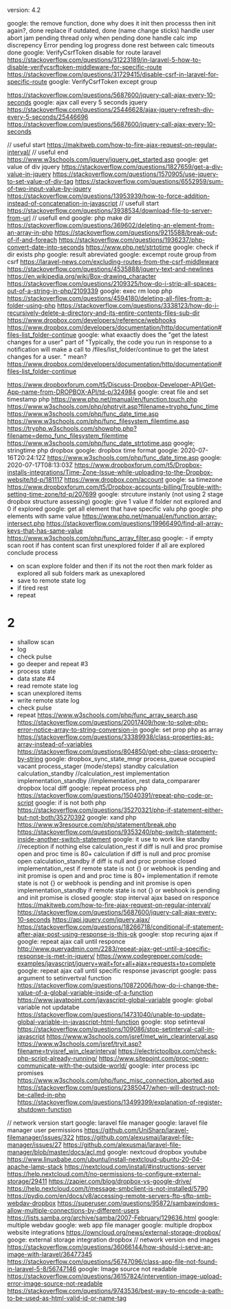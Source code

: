 version: 4.2

google:
the remove function,                                done
why does it init then processs then init again?,    done
replace if outdated,                                done (name change sticks)
handle user abort jam                               pending
thread only when pending                            done
handle calc imp discrepency Error                   pending
log progress                                        done
rest between calc timeouts                          done
google: VerifyCsrfToken  disable for route laravel
https://stackoverflow.com/questions/31223189/in-laravel-5-how-to-disable-verifycsrftoken-middleware-for-specific-route
https://stackoverflow.com/questions/31729415/disable-csrf-in-laravel-for-specific-route
google: VerifyCsrfToken  except group

https://stackoverflow.com/questions/5687600/jquery-call-ajax-every-10-seconds
google: ajax call every 5 seconds jquery
https://stackoverflow.com/questions/25446628/ajax-jquery-refresh-div-every-5-seconds/25446696
https://stackoverflow.com/questions/5687600/jquery-call-ajax-every-10-seconds

// useful start
https://makitweb.com/how-to-fire-ajax-request-on-regular-interval/
// useful end
https://www.w3schools.com/jquery/jquery_get_started.asp
google: get value of div jquery
https://stackoverflow.com/questions/1827659/get-a-div-value-in-jquery
https://stackoverflow.com/questions/1570905/use-jquery-to-set-value-of-div-tag
https://stackoverflow.com/questions/6552959/sum-of-two-input-value-by-jquery
https://stackoverflow.com/questions/13953939/how-to-force-addition-instead-of-concatenation-in-javascript
// usefull start
https://stackoverflow.com/questions/3938534/download-file-to-server-from-url
// usefull end
google: php make dir
https://stackoverflow.com/questions/369602/deleting-an-element-from-an-array-in-php
https://stackoverflow.com/questions/9215588/break-out-of-if-and-foreach
https://stackoverflow.com/questions/1936237/php-convert-date-into-seconds
https://www.php.net/strtotime
google: check if dir exists php
google: result abreviated
google: excempt route group from csrf
https://laravel-news.com/excluding-routes-from-the-csrf-middleware
https://stackoverflow.com/questions/4535888/jquery-text-and-newlines
https://en.wikipedia.org/wiki/Box-drawing_character
https://stackoverflow.com/questions/2109325/how-do-i-strip-all-spaces-out-of-a-string-in-php/2109339
google: exec rm loop php
https://stackoverflow.com/questions/4594180/deleting-all-files-from-a-folder-using-php
https://stackoverflow.com/questions/3338123/how-do-i-recursively-delete-a-directory-and-its-entire-contents-files-sub-dir
https://www.dropbox.com/developers/reference/webhooks
https://www.dropbox.com/developers/documentation/http/documentation#files-list_folder-continue
google: what exaactly does the "get the latest changes for a user" part of "Typically, the code you run in response to a notification will make a call to /files/list_folder/continue to get the latest changes for a user. " mean?
https://www.dropbox.com/developers/documentation/http/documentation#files-list_folder-continue

https://www.dropboxforum.com/t5/Discuss-Dropbox-Developer-API/Get-App-name-from-DROPBOX-API/td-p/324984
google: creat file and set timestamp php
https://www.php.net/manual/en/function.touch.php
https://www.w3schools.com/php/phptryit.asp?filename=tryphp_func_time
https://www.w3schools.com/php/func_date_time.asp
https://www.w3schools.com/php/func_filesystem_filemtime.asp
https://tryphp.w3schools.com/showphp.php?filename=demo_func_filesystem_filemtime
https://www.w3schools.com/php/func_date_strtotime.asp
google; stringtime php dropbox
google: dropbox time format
google: 2020-07-16T20:24:12Z
https://www.w3schools.com/php/func_date_time.asp
google: 2020-07-17T08:13:03Z
https://www.dropboxforum.com/t5/Dropbox-installs-integrations/Time-Zone-Issue-while-uploading-to-the-Dropbox-website/td-p/181117
https://www.dropbox.com/account
google: sa timezone
https://www.dropboxforum.com/t5/Dropbox-accounts-billing/Trouble-with-setting-time-zone/td-p/207699
google: strcuture instanly (not using 2 stage dropbox structure assessing)
google: give 1 value if folder not explored and 0 if explored
google: get all element that have specific valu php
google: php elements with same value
https://www.php.net/manual/en/function.array-intersect.php
https://stackoverflow.com/questions/19966490/find-all-array-keys-that-has-same-value
https://www.w3schools.com/php/func_array_filter.asp
google: - if empty scan root if has content scan first unexplored folder if all are explored conclude process
- on scan explore folder and then if its not the root then mark folder as explored all sub folders mark as unexaplored
- save to remote state log
- if tired rest
- repeat
# 2
- shallow scan
- log
- check pulse
- go deeper and repeat
#3
- process state
- data state
#4
- read remote state log
- scan unexplored items
- write remote state log
- check pulse
- repeat
https://www.w3schools.com/php/func_array_search.asp
https://stackoverflow.com/questions/20017409/how-to-solve-php-error-notice-array-to-string-conversion-in
google: set prop php as array
https://stackoverflow.com/questions/33389938/class-properties-as-array-instead-of-variables
https://stackoverflow.com/questions/804850/get-php-class-property-by-string
google:
dropbox_sync_state_mngr
	process_queue
		occupied
		vacant
	process_stager (mode/steps)
		standby
		calculation
		calculation_standby
		//calculation_rest
		implementation
		implementation_standby
		//implementation_rest
	data_compararer
		dropbox
		local
		diff
google: repeat process php
https://stackoverflow.com/questions/15040391/repeat-php-code-or-script
google: if is not both php
https://stackoverflow.com/questions/35270321/php-if-statement-either-but-not-both/35270392
google: xand php
https://www.w3resource.com/php/statement/break.php
https://stackoverflow.com/questions/9353240/php-switch-statement-inside-another-switch-statement
google: it use to work like
standby
//reception		if nothing else
calculation_rest	if diff is null and proc promise open and proc time is 80+
calculation		if diff is null and proc promise open
calculation_standby	if diff is null and proc promise closed
implementation_rest	if remote state is not {} or webhook is pending and init promise is open and  and proc time is 80+
implementation		if remote state is not {} or webhook is pending and init promise is open
implementation_standby	if remote state is not {} or webhook is pending and init promise is closed
google: stop interval ajax based on responce
https://makitweb.com/how-to-fire-ajax-request-on-regular-interval/
https://stackoverflow.com/questions/5687600/jquery-call-ajax-every-10-seconds
https://api.jquery.com/jquery.ajax/
https://stackoverflow.com/questions/18266718/conditional-if-statement-after-ajax-post-using-response-is-this-ok
google: stop recuring ajax if
google: repeat ajax call until responce
http://www.queryadmin.com/2283/repeat-ajax-get-until-a-specific-response-is-met-in-jquery/
https://www.codegrepper.com/code-examples/javascript/jquery+wait+for+all+ajax+requests+to+complete
google: repeat ajax call until specific response javascript
google: pass argument to setinvertval function
https://stackoverflow.com/questions/10872006/how-do-i-change-the-value-of-a-global-variable-inside-of-a-function
https://www.javatpoint.com/javascript-global-variable
google: global variable not updatabe
https://stackoverflow.com/questions/14731040/unable-to-update-global-variable-in-javascript-html-function
google: stop setinteval
https://stackoverflow.com/questions/109086/stop-setinterval-call-in-javascript
https://www.w3schools.com/jsref/met_win_clearinterval.asp
https://www.w3schools.com/jsref/tryit.asp?filename=tryjsref_win_clearinterval
https://electrictoolbox.com/check-php-script-already-running/
https://www.sitepoint.com/proc-open-communicate-with-the-outside-world/
google: inter process ipc promises
https://www.w3schools.com/php/func_misc_connection_aborted.asp
https://stackoverflow.com/questions/2385047/when-will-destruct-not-be-called-in-php
https://stackoverflow.com/questions/13499399/explanation-of-register-shutdown-function

// network version start
google: laravel file manager
google: laravel file manager user permissions
https://github.com/UniSharp/laravel-filemanager/issues/322
https://github.com/alexusmai/laravel-file-manager/issues/27
https://github.com/alexusmai/laravel-file-manager/blob/master/docs/acl.md
google: nextcoud dropbox youtube
https://www.linuxbabe.com/ubuntu/install-nextcloud-ubuntu-20-04-apache-lamp-stack
https://nextcloud.com/install/#instructions-server
https://help.nextcloud.com/t/no-permissions-to-configure-external-storage/29411
https://zapier.com/blog/dropbox-vs-google-drive/
https://help.nextcloud.com/t/message-smbclient-is-not-installed/5790
https://pydio.com/en/docs/v8/accessing-remote-servers-ftp-sftp-smb-webdav-dropbox
https://superuser.com/questions/95872/sambawindows-allow-multiple-connections-by-different-users
https://lists.samba.org/archive/samba/2007-February/129636.html
google: multiple webdav
google: web app file manager
google: multiple dropbox website integrations
https://owncloud.org/news/external-storage-dropbox/
googe: external storage integration dropbox
// network version end
images
https://stackoverflow.com/questions/36066144/how-should-i-serve-an-image-with-laravel/36477345
https://stackoverflow.com/questions/56747096/class-app-file-not-found-in-laravel-5-8/56747146
google: Image source not readable
https://stackoverflow.com/questions/36157824/intervention-image-upload-error-image-source-not-readable
https://stackoverflow.com/questions/9743536/best-way-to-encode-a-path-to-be-used-as-html-valid-id-or-name-tag
